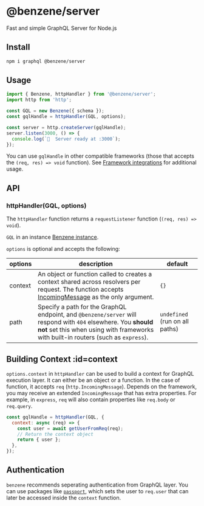 # @benzene/server

Fast and simple GraphQL Server for Node.js

## Install

```bash
npm i graphql @benzene/server
```

## Usage

```js
import { Benzene, httpHandler } from '@benzene/server';
import http from 'http';

const GQL = new Benzene({ schema });
const gqlHandle = httpHandler(GQL, options);

const server = http.createServer(gqlHandle);
server.listen(3000, () => {
  console.log(`🚀  Server ready at :3000`);
});
```

You can use `gqlHandle` in other compatible frameworks (those that accepts the `(req, res) => void` function). See [Framework integrations](/server/http-integration.md) for additional usage.

## API

### httpHandler(GQL, options)

The `httpHandler` function returns a `requestListener` function (`(req, res) => void`).

`GQL` in an instance [Benzene instance](/core/).

`options` is optional and accepts the following:

| options | description | default |
|---------|-------------|---------|
| context | An object or function called to creates a context shared across resolvers per request. The function accepts [IncomingMessage](https://nodejs.org/api/http.html#http_class_http_incomingmessage) as the only argument. | `{}` |
| path | Specify a path for the GraphQL endpoint, and `@benzene/server` will respond with `404` elsewhere. You **should not** set this when using with frameworks with built-in routers (such as `express`). | `undefined` (run on all paths) |

## Building Context :id=context

`options.context` in `httpHandler` can be used to build a context for GraphQL execution layer. It can either be an object or a function. In the case of function, it accepts `req` (`http.IncomingMessage`). Depends on the framework, you may receive an extended `IncomingMessage` that has extra properties. For example, in `express`, `req` will also contain properties like `req.body` or `req.query`.

```js
const gqlHandle = httpHandler(GQL, {
  context: async (req) => {
    const user = await getUserFromReq(req);
    // Return the context object
    return { user };
  },
});
```

## Authentication

`benzene` recommends seperating authentication from GraphQL layer. You can use packages like [`passport`](https://github.com/jaredhanson/passport), which sets the user to `req.user` that can later be accessed inside the `context` function.